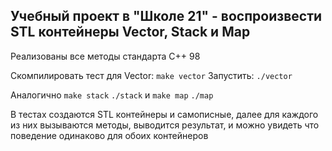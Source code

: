 ## Учебный проект в "Школе 21" - воспроизвести STL контейнеры Vector, Stack и Map

Реализованы все методы стандарта C++ 98

Скомпилировать тест для Vector: `make vector`
Запустить: `./vector`

Аналогично `make stack` `./stack` и `make map` `./map`

В тестах создаются STL контейнеры и самописные, далее для каждого из них вызываются методы, выводится результат, и можно увидеть что поведение одинаково для обоих контейнеров
